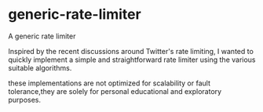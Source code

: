 # generic-rate-limiter
A generic rate limiter

Inspired by the recent discussions around Twitter's rate limiting, I wanted to quickly implement a simple and straightforward rate limiter using the various suitable algorithms.

these implementations are not optimized for scalability or fault tolerance,they are solely for personal educational and exploratory purposes.
